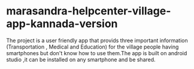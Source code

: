 # marasandra-helpcenter-village-app-kannada-version

The project is a user friendly app that provids three important information (Transportation , Medical and Education) for the village people having smartphones but don't know how to use them.The app is built on android studio ,it can be installed on any smartphone and be shared.
